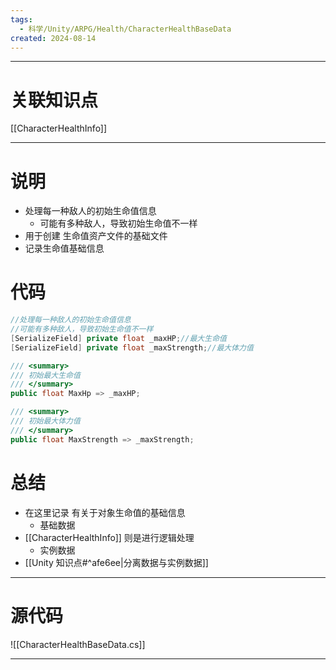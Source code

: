 ```yaml
---
tags:
  - 科学/Unity/ARPG/Health/CharacterHealthBaseData
created: 2024-08-14
---
```


---
# 关联知识点

[[CharacterHealthInfo]] 

---
# 说明

- 处理每一种敌人的初始生命值信息
	- 可能有多种敌人，导致初始生命值不一样
- 用于创建 生命值资产文件的基础文件
- 记录生命值基础信息
# 代码

```C#
//处理每一种敌人的初始生命值信息
//可能有多种敌人，导致初始生命值不一样
[SerializeField] private float _maxHP;//最大生命值
[SerializeField] private float _maxStrength;//最大体力值

/// <summary>
/// 初始最大生命值
/// </summary>
public float MaxHp => _maxHP;

/// <summary>
/// 初始最大体力值
/// </summary>
public float MaxStrength => _maxStrength;
```
# 总结

- 在这里记录 有关于对象生命值的基础信息
	- 基础数据
- [[CharacterHealthInfo]] 则是进行逻辑处理
	- 实例数据
- [[Unity 知识点#^afe6ee|分离数据与实例数据]]


---
# 源代码

![[CharacterHealthBaseData.cs]]

---